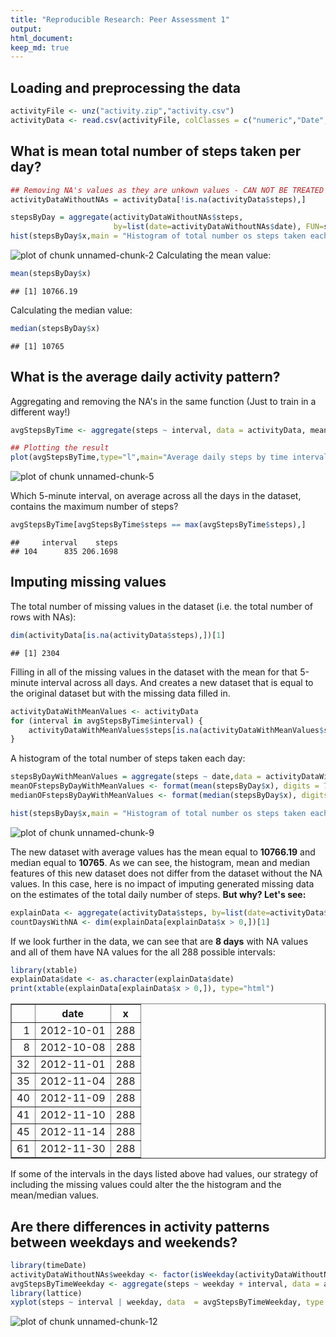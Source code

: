```yaml
---
title: "Reproducible Research: Peer Assessment 1"
output: 
html_document:
keep_md: true
---
```



## Loading and preprocessing the data

```r
activityFile <- unz("activity.zip","activity.csv")
activityData <- read.csv(activityFile, colClasses = c("numeric","Date","numeric"))
```


## What is mean total number of steps taken per day?

```r
## Removing NA's values as they are unkown values - CAN NOT BE TREATED AS ZERO
activityDataWithoutNAs = activityData[!is.na(activityData$steps),]

stepsByDay = aggregate(activityDataWithoutNAs$steps,
                       by=list(date=activityDataWithoutNAs$date), FUN=sum)
hist(stepsByDay$x,main = "Histogram of total number os steps taken each day", xlab="totalOfStepsByDay")
```

![plot of chunk unnamed-chunk-2](figure/unnamed-chunk-2-1.png) 
Calculating the mean value:

```r
mean(stepsByDay$x)
```

```
## [1] 10766.19
```
Calculating the median value:

```r
median(stepsByDay$x)
```

```
## [1] 10765
```


## What is the average daily activity pattern?

Aggregating and removing the NA's in the same function (Just to train in a different way!)

```r
avgStepsByTime <- aggregate(steps ~ interval, data = activityData, mean, na.rm=TRUE)

## Plotting the result
plot(avgStepsByTime,type="l",main="Average daily steps by time interval",ylab="Agerave steps taken across all days")
```

![plot of chunk unnamed-chunk-5](figure/unnamed-chunk-5-1.png) 

Which 5-minute interval, on average across all the days in the dataset, contains the maximum number of steps?

```r
avgStepsByTime[avgStepsByTime$steps == max(avgStepsByTime$steps),]
```

```
##     interval    steps
## 104      835 206.1698
```


## Imputing missing values
The total number of missing values in the dataset (i.e. the total number of rows with NAs):

```r
dim(activityData[is.na(activityData$steps),])[1]
```

```
## [1] 2304
```

Filling in all of the missing values in the dataset with the mean for that 5-minute interval across all days. And creates a new dataset that is equal to the original dataset but with the missing data filled in.

```r
activityDataWithMeanValues <- activityData
for (interval in avgStepsByTime$interval) {
    activityDataWithMeanValues$steps[is.na(activityDataWithMeanValues$steps) & (activityDataWithMeanValues$interval == interval)]  <- avgStepsByTime$steps[avgStepsByTime$interval == interval]
}
```

A histogram of the total number of steps taken each day:

```r
stepsByDayWithMeanValues = aggregate(steps ~ date,data = activityDataWithMeanValues, sum)
meanOFstepsByDayWithMeanValues <- format(mean(stepsByDay$x), digits = 7)
medianOFstepsByDayWithMeanValues <- format(median(stepsByDay$x), digits = 7)

hist(stepsByDay$x,main = "Histogram of total number os steps taken each day", xlab="totalOfStepsByDay")
```

![plot of chunk unnamed-chunk-9](figure/unnamed-chunk-9-1.png) 
  
The new dataset with average values has the mean equal to **10766.19** and median equal to **10765**. As we can see, the histogram, mean and median features of this new dataset does not differ from the dataset without the NA values. In this case, here is no impact of imputing generated missing data on the estimates of the total daily number of steps. **But why? Let's see:**


```r
explainData <- aggregate(activityData$steps, by=list(date=activityData$date), function (x) sum(is.na(x)))
countDaysWithNA <- dim(explainData[explainData$x > 0,])[1]
```

If we look further in the data, we can see that are **8 days** with NA values and all of them have NA values for the all 288 possible intervals:


```r
library(xtable)
explainData$date <- as.character(explainData$date)
print(xtable(explainData[explainData$x > 0,]), type="html")
```

<!-- html table generated in R 3.2.2 by xtable 1.7-4 package -->
<!-- Sat Sep 12 15:45:20 2015 -->
<table border=1>
<tr> <th>  </th> <th> date </th> <th> x </th>  </tr>
  <tr> <td align="right"> 1 </td> <td> 2012-10-01 </td> <td align="right"> 288 </td> </tr>
  <tr> <td align="right"> 8 </td> <td> 2012-10-08 </td> <td align="right"> 288 </td> </tr>
  <tr> <td align="right"> 32 </td> <td> 2012-11-01 </td> <td align="right"> 288 </td> </tr>
  <tr> <td align="right"> 35 </td> <td> 2012-11-04 </td> <td align="right"> 288 </td> </tr>
  <tr> <td align="right"> 40 </td> <td> 2012-11-09 </td> <td align="right"> 288 </td> </tr>
  <tr> <td align="right"> 41 </td> <td> 2012-11-10 </td> <td align="right"> 288 </td> </tr>
  <tr> <td align="right"> 45 </td> <td> 2012-11-14 </td> <td align="right"> 288 </td> </tr>
  <tr> <td align="right"> 61 </td> <td> 2012-11-30 </td> <td align="right"> 288 </td> </tr>
   </table>

If some of the intervals in the days listed above had values, our strategy of including the missing values could alter the the histogram and the mean/median values.

## Are there differences in activity patterns between weekdays and weekends?


```r
library(timeDate)
activityDataWithoutNAs$weekday <- factor(isWeekday(activityDataWithoutNAs$date), levels=c(TRUE,FALSE), labels = c('weekend', 'weekday'))
avgStepsByTimeWeekday <- aggregate(steps ~ weekday + interval, data = activityDataWithoutNAs,sum)
library(lattice)
xyplot(steps ~ interval | weekday, data  = avgStepsByTimeWeekday, type = "l",layout=c(1,2))
```

![plot of chunk unnamed-chunk-12](figure/unnamed-chunk-12-1.png) 
